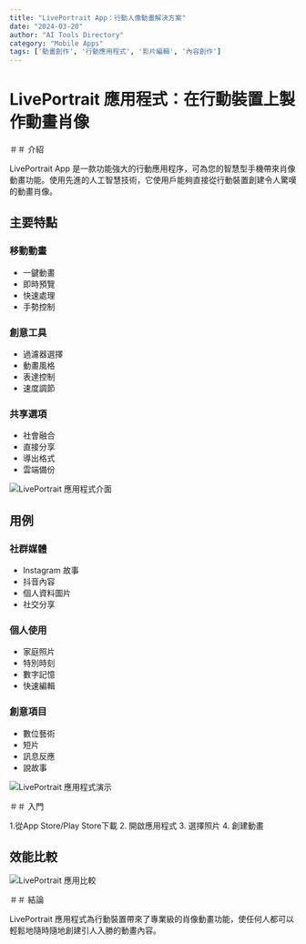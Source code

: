 ```yaml
---
title: "LivePortrait App：行動人像動畫解決方案"
date: "2024-03-20"
author: "AI Tools Directory"
category: "Mobile Apps"
tags: ['動畫創作', '行動應用程式', '影片編輯', '內容創作']
---
```

# LivePortrait 應用程式：在行動裝置上製作動畫肖像

＃＃ 介紹

LivePortrait App 是一款功能強大的行動應用程序，可為您的智慧型手機帶來肖像動畫功能。使用先進的人工智慧技術，它使用戶能夠直接從行動裝置創建令人驚嘆的動畫肖像。

## 主要特點

### 移動動畫
- 一鍵動畫
- 即時預覽
- 快速處理
- 手勢控制

### 創意工具
- 過濾器選擇
- 動畫風格
- 表達控制
- 速度調節

### 共享選項
- 社會融合
- 直接分享
- 導出格式
- 雲端備份

![LivePortrait 應用程式介面](/imgs/liveportrait-app/interface.jpg)

## 用例

### 社群媒體
- Instagram 故事
- 抖音內容
- 個人資料圖片
- 社交分享

### 個人使用
- 家庭照片
- 特別時刻
- 數字記憶
- 快速編輯

### 創意項目
- 數位藝術
- 短片
- 訊息反應
- 說故事

![LivePortrait 應用程式演示](/imgs/liveportrait-app/demo.jpg)

＃＃ 入門

1.從App Store/Play Store下載
2. 開啟應用程式
3. 選擇照片
4. 創建動畫

## 效能比較

![LivePortrait 應用比較](/imgs/liveportrait-app/comparison.jpg)

＃＃ 結論

LivePortrait 應用程式為行動裝置帶來了專業級的肖像動畫功能，使任何人都可以輕鬆地隨時隨地創建引人入勝的動畫內容。